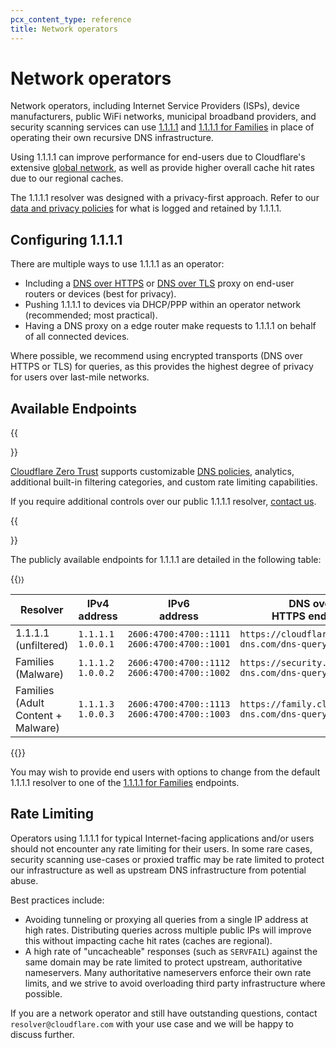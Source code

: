 ```yaml
---
pcx_content_type: reference
title: Network operators
---
```


# Network operators

Network operators, including Internet Service Providers (ISPs), device manufacturers, public WiFi networks, municipal broadband providers, and security scanning services can use [1.1.1.1](/1.1.1.1/setup/) and [1.1.1.1 for Families](/1.1.1.1/setup/#1111-for-families) in place of operating their own recursive DNS infrastructure.

Using 1.1.1.1 can improve performance for end-users due to Cloudflare's extensive [global network](https://www.cloudflare.com/network/), as well as provide higher overall cache hit rates due to our regional caches.

The 1.1.1.1 resolver was designed with a privacy-first approach. Refer to our [data and privacy policies](/1.1.1.1/privacy/public-dns-resolver/) for what is logged and retained by 1.1.1.1.

## Configuring 1.1.1.1

There are multiple ways to use 1.1.1.1 as an operator:

* Including a [DNS over HTTPS](/1.1.1.1/encryption/dns-over-https/) or [DNS over TLS](/1.1.1.1/encryption/dns-over-tls/) proxy on end-user routers or devices (best for privacy).
* Pushing 1.1.1.1 to devices via DHCP/PPP within an operator network (recommended; most practical).
* Having a DNS proxy on a edge router make requests to 1.1.1.1 on behalf of all connected devices.

Where possible, we recommend using encrypted transports (DNS over HTTPS or TLS) for queries, as this provides the highest degree of privacy for users over last-mile networks.

## Available Endpoints

{{<Aside type="note">}}

[Cloudflare Zero Trust](https://www.cloudflare.com/products/zero-trust/) supports customizable [DNS policies](/cloudflare-one/policies/filtering/dns-policies/), analytics, additional built-in filtering categories, and custom rate limiting capabilities.

If you require additional controls over our public 1.1.1.1 resolver, [contact us](https://www.cloudflare.com/products/zero-trust/).

{{</Aside>}}

The publicly available endpoints for 1.1.1.1 are detailed in the following table:

{{<table-wrap style="font-size: 85%">}}

Resolver | IPv4 address | IPv6 <br /> address | DNS over <br /> HTTPS endpoint | DNS over <br /> TLS endpoint
--- | --- | --- | --- | ---
1.1.1.1 <br />(unfiltered) | `1.1.1.1` <br /> `1.0.0.1` | `2606:4700:4700::1111` <br /> `2606:4700:4700::1001` | `https://cloudflare-dns.com/dns-query` | `cloudflare-dns.com`
Families <br />(Malware) | `1.1.1.2` <br /> `1.0.0.2` | `2606:4700:4700::1112` <br /> `2606:4700:4700::1002` | `https://security.cloudflare-dns.com/dns-query` | `security.cloudflare-dns.com`
Families <br />(Adult Content + Malware) | `1.1.1.3` <br /> `1.0.0.3` | `2606:4700:4700::1113` <br /> `2606:4700:4700::1003` | `https://family.cloudflare-dns.com/dns-query` | `family.cloudflare-dns.com`

{{</table-wrap>}}

You may wish to provide end users with options to change from the default 1.1.1.1 resolver to one of the [1.1.1.1 for Families](/1.1.1.1/setup/#1111-for-families) endpoints.

## Rate Limiting

Operators using 1.1.1.1 for typical Internet-facing applications and/or users should not encounter any rate limiting for their users. In some rare cases, security scanning use-cases or proxied traffic may be rate limited to protect our infrastructure as well as upstream DNS infrastructure from potential abuse.

Best practices include:

* Avoiding tunneling or proxying all queries from a single IP address at high rates. Distributing queries across multiple public IPs will improve this without impacting cache hit rates (caches are regional).
* A high rate of "uncacheable" responses (such as `SERVFAIL`) against the same domain may be rate limited to protect upstream, authoritative nameservers. Many authoritative nameservers enforce their own rate limits, and we strive to avoid overloading third party infrastructure where possible.

If you are a network operator and still have outstanding questions, contact `resolver@cloudflare.com` with your use case and we will be happy to discuss further.